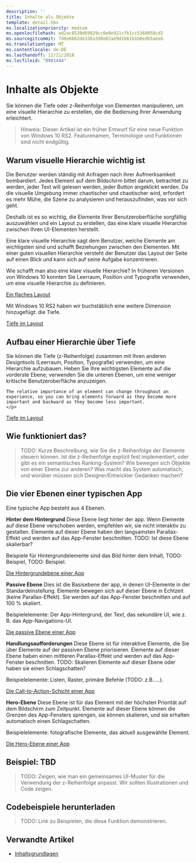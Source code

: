 ```yaml
---
description: ''
title: Inhalte als Objekte
template: detail.hbs
ms.localizationpriority: medium
ms.openlocfilehash: ed2ac8530d69929cc0e0e921cfb1cc5368058cd2
ms.sourcegitcommit: 7d0e6662de336a3d0e82ae9d1b61b1b0edb5aeeb
ms.translationtype: MT
ms.contentlocale: de-DE
ms.lasthandoff: 12/21/2018
ms.locfileid: "8981444"
---
```

# <a name="content-as-objects"></a>Inhalte als Objekte

 

Sie können die Tiefe oder z-Reihenfolge von Elementen manipulieren, um eine visuelle Hierarchie zu erstellen, die die Bedienung Ihrer Anwendung erleichtert.  

> Hinweis: Dieser Artikel ist ein früher Entwurf für eine neue Funktion von Windows 10 RS2. Featurenamen, Terminologie und Funktionen sind nicht endgültig. 

## <a name="why-visual-hierarchy-is-important"></a>Warum visuelle Hierarchie wichtig ist

Die Benutzer werden ständig mit Anfragen nach ihrer Aufmerksamkeit bombardiert. Jedes Element auf dem Bildschirm bittet darum, betrachtet zu werden, jeder Text will gelesen werden, jeder Button angeklickt werden. Da die visuelle Umgebung immer chaotischer und chaotischer wird, erfordert es mehr Mühe, die Szene zu analysieren und herauszufinden, was vor sich geht.  

Deshalb ist es so wichtig, die Elemente Ihrer Benutzeroberfläche sorgfältig auszuwählen und ein Layout zu erstellen, das eine klare visuelle Hierarchie zwischen Ihren UI-Elementen herstellt. <!-- Every element is competing for the user's attention, and every time you add an element, you add a mental tax to the user. -->

Eine klare visuelle Hierarchie sagt dem Benutzer, welche Elemente am wichtigsten sind und schafft Beziehungen zwischen den Elementen. Mit einer guten visuellen Hierarchie versteht der Benutzer das Layout der Seite auf einen Blick und kann sich auf seine Aufgabe konzentrieren. 

<p></p>


<div class="side-by-side">
<div class="side-by-side-content">
  <div class="side-by-side-content-left">
  <p>Wie schafft man also eine klare visuelle Hierarchie? In früheren Versionen von Windows 10 konnten Sie Leerraum, Position und Typografie verwenden, um eine visuelle Hierarchie zu definieren. </p>
  </div>
  <div class="side-by-side-content-right">
    <a href="images/content-as-objects/flat-layout.png">Ein flaches Layout</a>
    
  </div>
</div>
</div>

Mit Windows 10 RS2 haben wir buchstäblich eine weitere Dimension hinzugefügt: die Tiefe. 

<a href="images/content-as-objects/depth-in-layout2.png">Tiefe im Layout</a>


## <a name="use-depth-to-establish-a-hierarchy"></a>Aufbau einer Hierarchie über Tiefe 

<p></p>

<div class="side-by-side">
<div class="side-by-side-content">
  <div class="side-by-side-content-left">
     <p>Sie können die Tiefe (z-Reihenfolge) zusammen mit Ihren anderen Designtools (Leerraum, Position, Typografie) verwenden, um eine Hierarchie aufzubauen. Heben Sie Ihre wichtigsten Elemente auf die vorderste Ebene; verwenden Sie die unteren Ebenen, um eine weniger kritische Benutzeroberfläche anzuzeigen. 

    The relative importance of an element can change throughout an experience, so you can bring elements forward as they become more important and backward as they become less important. 
    </p>
  </div>
  <div class="side-by-side-content-right">
    <a href="images/content-as-objects/elements-forward-backward.png">Tiefe im Layout</a> 
    
  </div>
</div>
</div>

## <a name="how-does-it-work"></a>Wie funktioniert das?
> TODO: Kurze Beschreibung, wie Sie die z-Reihenfolge der Elemente steuern können. Ist die z-Reihenfolge explizit fest implementiert, oder gibt es ein semantisches Ranking-System? Wie bewegen sich Objekte von einer Ebene zur anderen? Was macht das System automatisch, und worüber müssen sich Designer/Entwickler Gedanken machen? 

## <a name="the-four-layers-of-a-typical-app-layers"></a>Die vier Ebenen einer typischen App

<p>Eine typische App besteht aus 4 Ebenen.</p>
<p></p>

<div class="side-by-side">
<div class="side-by-side-content">
  <div class="side-by-side-content-left">
<b>Hinter dem Hintergrund</b> Diese Ebene liegt hinter der app.  Wenn Elemente auf diese Ebene verschoben werden, empfehlen wir, sie nicht interaktiv zu gestalten. Elemente auf dieser Ebene haben den langsamsten Parallax-Effekt und werden auf das App-Fenster beschnitten. TODO: Ist diese Ebene skalierbar? 

<p>Beispiele für Hintergrundelemente sind das Bild hinter dem Inhalt, TODO: Beispiel, TODO: Beispiel.</p>
  </div>
  <div class="side-by-side-content-right">
    <a href="images/content-as-objects/elements-forward-backward.png">Die Hintergrundebene einer App</a>
    
  </div>
</div>
</div>

<p></p>

<div class="side-by-side">
<div class="side-by-side-content">
  <div class="side-by-side-content-left">
<b>Passive Ebene</b> Dies ist die Basisebene der app, in denen UI-Elemente in der Standardeinstellung.  Elemente bewegen sich auf dieser Ebene in Echtzeit (keine Parallax-Effekt). Sie werden auf das App-Fenster beschnitten und auf 100 % skaliert. 

<p>Beispielelemente: Der App-Hintergrund, der Text, das sekundäre UI, wie z. B. das App-Navigations-UI.</p>
  </div>
  <div class="side-by-side-content-right">
    <a href="images/content-as-objects/elements-forward-backward.png">Die passive Ebene einer App</a>
    
  </div>
</div>
</div>

<p></p>

<div class="side-by-side">
<div class="side-by-side-content">
  <div class="side-by-side-content-left">
<b>Handlungsaufforderungen</b> Diese Ebene ist für interaktive Elemente, die Sie über Elemente auf der passiven Ebene priorisieren. Elemente auf dieser Ebene haben einen mittleren Parallax-Effekt und werden auf das App-Fenster beschnitten. TODO: Skalieren Elemente auf dieser Ebene oder haben sie einen Schlagschatten?

<p>Beispielelemente: Listen, Raster, primäre Befehle (TODO: z.B.....).</p> 
  </div>
  <div class="side-by-side-content-right">
    <a href="images/content-as-objects/elements-forward-backward.png">Die Call-to-Action-Schicht einer App</a>
    
  </div>
</div>
</div>

<p></p>
<div class="side-by-side">
<div class="side-by-side-content">
  <div class="side-by-side-content-left">
<b>Hero-Ebene</b> Diese Ebene ist für das Element mit der höchsten Priorität auf dem Bildschirm zum Zeitpunkt.  Elemente auf dieser Ebene können die Grenzen des App-Fensters sprengen, sie können skalieren, und sie erhalten automatisch einen Schlagschatten.

<p>Beispielelemente: fotografische Elemente, das aktuell ausgewählte Element.</p>  
  </div>
  <div class="side-by-side-content-right">
    <a href="images/content-as-objects/elements-forward-backward.png">Die Hero-Ebene einer App</a>
    
  </div>
</div>
</div>



<!--
Depth is meaningful; it establishes visual and interactive hierarchy for users to efficiently complete tasks. Depth orients users in our system. 
-->

## <a name="example-tbd"></a>Beispiel: TBD
> TODO: Zeigen, wie man ein gemeinsames UI-Muster für die Verwendung der z-Reihenfolge anpasst. Wir sollten Illustrationen und Code zeigen. 

## <a name="download-the-code-samples"></a>Codebeispiele herunterladen
>TODO: Link zu Beispielen, die diese Funktion demonstrieren. 


## <a name="related-articles"></a>Verwandte Artikel
* [Inhaltsgrundlagen](../basics/content-basics.md)
